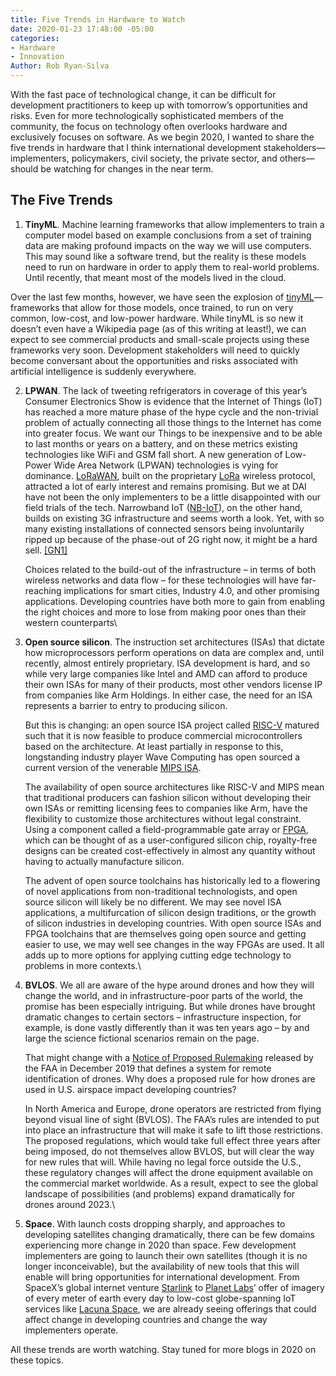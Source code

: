 ```yaml
---
title: Five Trends in Hardware to Watch
date: 2020-01-23 17:48:00 -05:00
categories:
- Hardware
- Innovation
Author: Rob Ryan-Silva
---
```


With the fast pace of technological change, it can be difficult for development practitioners to keep up with tomorrow’s opportunities and risks. Even for more technologically sophisticated members of the community, the focus on technology often overlooks hardware and exclusively focuses on software. As we begin 2020, I wanted to share the five trends in hardware that I think international development stakeholders—implementers, policymakers, civil society, the private sector, and others—should be watching for changes in the near term.

<!--more-->

## The Five Trends

1. **TinyML**. Machine learning frameworks that allow implementers to train a computer model based on example conclusions from a set of training data are making profound impacts on the way we will use computers. This may sound like a software trend, but the reality is these models need to run on hardware in order to apply them to real-world problems. Until recently, that meant most of the models lived in the cloud.

Over the last few months, however, we have seen the explosion of [tinyML](https://tinymlsummit.org/)—frameworks that allow for those models, once trained, to run on very common, low-cost, and low-power hardware. While tinyML is so new it doesn’t even have a Wikipedia page (as of this writing at least!), we can expect to see commercial products and small-scale projects using these frameworks very soon. Development stakeholders will need to quickly become conversant about the opportunities and risks associated with artificial intelligence is suddenly everywhere.

2. **LPWAN**. The lack of tweeting refrigerators in coverage of this year’s Consumer Electronics Show is evidence that the Internet of Things (IoT) has reached a more mature phase of the hype cycle and the non-trivial problem of actually connecting all those things to the Internet has come into greater focus. We want our Things to be inexpensive and to be able to last months or years on a battery, and on these metrics existing technologies like WiFi and GSM fall short. A new generation of Low-Power Wide Area Network (LPWAN) technologies is vying for dominance. [LoRaWAN](https://lora-alliance.org/about-lorawan), built on the proprietary [LoRa](https://en.wikipedia.org/wiki/LoRa) wireless protocol, attracted a lot of early interest and remains promising. But we at DAI have not been the only implementers to be a little disappointed with our field trials of the tech. Narrowband IoT ([NB-IoT](https://en.wikipedia.org/wiki/Narrowband_IoT)), on the other hand, builds on existing 3G infrastructure and seems worth a look. Yet, with so many existing installations of connected sensors being involuntarily ripped up because of the phase-out of 2G right now, it might be a hard sell. [\[GN1\]](#_msocom_1)

   Choices related to the build-out of the infrastructure – in terms of both wireless networks and data flow – for these technologies will have far-reaching implications for smart cities, Industry 4.0, and other promising applications. Developing countries have both more to gain from enabling the right choices and more to lose from making poor ones than their western counterparts\

3. **Open source silicon**. The instruction set architectures (ISAs) that dictate how microprocessors perform operations on data are complex and, until recently, almost entirely proprietary. ISA development is hard, and so while very large companies like Intel and AMD can afford to produce their own ISAs for many of their products, most other vendors license IP from companies like Arm Holdings. In either case, the need for an ISA represents a barrier to entry to producing silicon.

   But this is changing: an open source ISA project called [RISC-V](https://riscv.org/) matured such that it is now feasible to produce commercial microcontrollers based on the architecture. At least partially in response to this, longstanding industry player Wave Computing has open sourced a current version of the venerable [MIPS ISA](https://en.wikipedia.org/wiki/MIPS_architecture).

   The availability of open source architectures like RISC-V and MIPS mean that traditional producers can fashion silicon without developing their own ISAs or remitting licensing fees to companies like Arm, have the flexibility to customize those architectures without legal constraint. Using a component called a field-programmable gate array or [FPGA](https://en.wikipedia.org/wiki/Field-programmable_gate_array), which can be thought of as a user-configured silicon chip, royalty-free designs can be created cost-effectively in almost any quantity without having to actually manufacture silicon.

   The advent of open source toolchains has historically led to a flowering of novel applications from non-traditional technologists, and open source silicon will likely be no different. We may see novel ISA applications, a multifurcation of silicon design traditions, or the growth of silicon industries in developing countries. With open source ISAs and FPGA toolchains that are themselves going open source and getting easier to use, we may well see changes in the way FPGAs are used. It all adds up to more options for applying cutting edge technology to problems in more contexts.\

4. **BVLOS**. We all are aware of the hype around drones and how they will change the world, and in infrastructure-poor parts of the world, the promise has been especially intriguing. But while drones have brought dramatic changes to certain sectors – infrastructure inspection, for example, is done vastly differently than it was ten years ago – by and large the science fictional scenarios remain on the page.

   That might change with a [Notice of Proposed Rulemaking](https://www.federalregister.gov/documents/2019/12/31/2019-28100/remote-identification-of-unmanned-aircraft-systems) released by the FAA in December 2019 that defines a system for remote identification of drones. Why does a proposed rule for how drones are used in U.S. airspace impact developing countries?

   In North America and Europe, drone operators are restricted from flying beyond visual line of sight (BVLOS). The FAA’s rules are intended to put into place an infrastructure that will make it safe to lift those restrictions. The proposed regulations, which would take full effect three years after being imposed, do not themselves allow BVLOS, but will clear the way for new rules that will. While having no legal force outside the U.S., these regulatory changes will affect the drone equipment available on the commercial market worldwide. As a result, expect to see the global landscape of possibilities (and problems) expand dramatically for drones around 2023.\

5. **Space**. With launch costs dropping sharply, and approaches to developing satellites changing dramatically, there can be few domains experiencing more change in 2020 than space. Few development implementers are going to launch their own satellites (though it is no longer inconceivable), but the availability of new tools that this will enable will bring opportunities for international development. From SpaceX’s global internet venture [Starlink](https://www.starlink.com/) to [Planet Labs](https://www.planet.com/)’ offer of imagery of every meter of earth every day to low-cost globe-spanning IoT services like [Lacuna Space](https://lacuna.space/), we are already seeing offerings that could affect change in developing countries and change the way implementers operate.

All these trends are worth watching. Stay tuned for more blogs in 2020 on these topics.